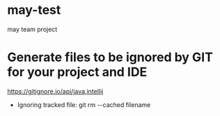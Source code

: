 # may-test
may team project

# Generate files to be ignored by GIT for your project and IDE
https://gitignore.io/api/java,intellij

* Ignoring tracked file: git rm --cached filename
